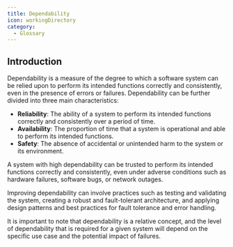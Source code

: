 ```yaml
---
title: Dependability
icon: workingDirectory
category:
  - Glossary
---
```


## Introduction

Dependability is a measure of the degree to which a software system can be relied upon to perform its intended functions correctly and consistently, even in the presence of errors or failures. Dependability can be further divided into three main characteristics:

- **Reliability**: The ability of a system to perform its intended functions correctly and consistently over a period of time.
- **Availability**: The proportion of time that a system is operational and able to perform its intended functions.
- **Safety**: The absence of accidental or unintended harm to the system or its environment.

A system with high dependability can be trusted to perform its intended functions correctly and consistently, even under adverse conditions such as hardware failures, software bugs, or network outages.

Improving dependability can involve practices such as testing and validating the system, creating a robust and fault-tolerant architecture, and applying design patterns and best practices for fault tolerance and error handling.

It is important to note that dependability is a relative concept, and the level of dependability that is required for a given system will depend on the specific use case and the potential impact of failures.
